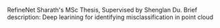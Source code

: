 RefineNet
Sharath's MSc Thesis, Supervised by Shenglan Du.
Brief description: Deep learining for identifying misclassification in point cloud